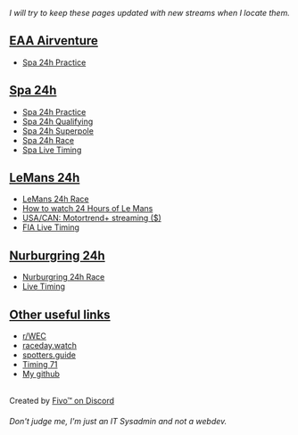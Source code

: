 <i>I will try to keep these pages updated with new streams when I locate them.</i>
<p>
<u><h2>EAA Airventure</h2></u>
<ul>
<li><a href="https://raw.githack.com/Zerotwistknife7/24hStreams/main/AirVenture.html" target="_blank">Spa 24h Practice</a>
</ul></p>
<p>  
<u><h2>Spa 24h</h2></u>
<ul>
<li><a href="https://raw.githack.com/Zerotwistknife7/24hStreams/main/Spa24h-Practice.html" target="_blank">Spa 24h Practice</a>
<li><a href="https://raw.githack.com/Zerotwistknife7/24hStreams/main/Spa24h-Qualifying.html" target="_blank">Spa 24h Qualifying</a>
<li><a href="https://raw.githack.com/Zerotwistknife7/24hStreams/main/Spa24h-Superpole.html" target="_blank">Spa 24h Superpole</a>
<li><a href="https://raw.githack.com/Zerotwistknife7/24hStreams/main/Spa24h-Race.html" target="_blank">Spa 24h Race</a>
<li><a href="https://www.gt-world-challenge-europe.com/watch-live#live-timing" target="_blank">Spa Live Timing</a>
</ul></p>
<p>
<u><h2>LeMans 24h</h2></u>
<ul>
<li><a href="https://raw.githack.com/Zerotwistknife7/24hStreams/main/LeMans24hstreams.html" target="_blank">LeMans 24h Race</a>
<li><a href="https://www.fiawec.com/en/news/how-to-watch-this-weekends-24-hours-of-le-mans/7692" target="_blank">How to watch 24 Hours of Le Mans</a>
<li><a href="https://www.motortrend.com/plus/watch-live" target="_blank">USA/CAN: Motortrend+ streaming ($)</a>
<li><a href="https://live.fiawec.com/en/" target="_blank">FIA Live Timing</a>
</ul></p>
<p>
<u><h2>Nurburgring 24h</h2></u>
<ul>
<li><a href="https://raw.githack.com/Zerotwistknife7/24hStreams/main/Nurburgring24hstreams.html" target="_blank">Nurburgring 24h Race</a>
<li><a href="https://www.24h-rennen.de/en/live-en/" target="_blank">Live Timing</a>
</ul></p>
<p>
<u><h2>Other useful links</h2></u>
<ul>
<li><a href="https://reddit.com/r/wec" target="_blank">r/WEC</a>
<li><a href="https://raceday.watch/#sessions" target="_blank">raceday.watch</a>
<li><a href="https://spotters.guide/" target="_blank">spotters.guide</a>
<li><a href="https://www.timing71.org/" target="_blank">Timing 71</a>
<li><a href="https://github.com/Zerotwistknife7" target="_blank">My github</a>
</ul>
<br>Created by <a href="https://discord.com/users/116767207651803139" target="_blank">Fivo™ on Discord</a>
<h6> Don't judge me, I'm just an IT Sysadmin and not a webdev.</h6>
